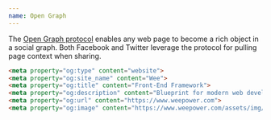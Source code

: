 ```yaml
---
name: Open Graph
---
```


The [Open Graph protocol](http://ogp.me/) enables any web page to become a rich object in a social graph. Both Facebook and Twitter leverage the protocol for pulling page context when sharing.

```html
<meta property="og:type" content="website">
<meta property="og:site_name" content="Wee">
<meta property="og:title" content="Front-End Framework">
<meta property="og:description" content="Blueprint for modern web development.">
<meta property="og:url" content="https://www.weepower.com">
<meta property="og:image" content="https://www.weepower.com/assets/img/share.png">
```